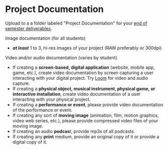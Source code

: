 # Project Documentation

Upload to a a folder labeled "Project Documentation" for your [end of semester deliverables](./).

Image documentation (for all students)

* _**at least**_ 1 to 3, hi-res images of your project (RAW preferably or 300dpi)

Video and/or audio documentation (varies by student)

* If creating a **screen-based, digital application** (website, mobile app, game, etc.), create video documentation by screen capturing a user interacting with your digital project. Try [Loom](https://www.loom.com) for video and audio capture.
* If creating a **physical object, musical instrument, physical game, or interactive installation**, create video documentation of a user interacting with your physical project.
* If creating a **performance or event**, please provide video documentation of the performance or event.
* If creating any sort of **moving image** (animation, film, motion graphics, video web series, etc.), please provide compressed video files of your moving image.
* If creating an audio **podcas**t, provide mp3s of all podcasts.
* If creating any **print** medium, provide an original copy of it or provide a digital copy of it.
